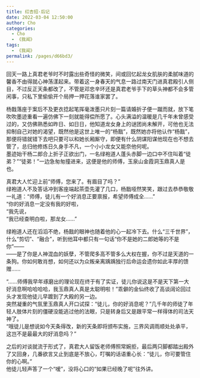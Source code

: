 ```yaml
---
title: 红杏招·后记
date: 2022-03-04 12:50:00
author: Cho
categories: 
  - Cho
  - 《我闻》
tags: 
  - 《我闻》
permalink: /pages/d66bd3/
---
```


回天一路上真君老爷时不时露出些奇怪的微笑，间或回忆起龙女肌肤的柔腻味道的馨香不由得就心神荡漾起来。带着这一身春天的气息一路过南天门进真君殿引人侧目，不过反正天条都改了，不管是邓忠辛环还是真君老爷手下的草头神都不会多管闲事，只私下里偷偷开个局押一押花落谁家罢了。<!-- more -->

杨戬落座于案后不及更衣捻起笔挥毫泼墨只片刻一篇请婚折子便一蹴而就，放下笔吹吹墨迹重看一遍仿佛下一刻就能得偿所愿了。心头满溢的温暖是几千年未曾感受过的，又仿佛熟悉如昨日、如日日，他知道龙女身上的谜团尚未解开，可他也无法抑制自己对她的渴望，既然他是这世上唯一的“杨戬”，既然她亦将他认作“杨戬”，那便将错就错下去吧只要可以和她长厢厮守，即便有什么阴谋阳谋他现在也不想去管了，总归他修炼日久身手不凡，一个小小龙女又能奈他何呢。  
墨迹始干杨二郎合上折子正欲出门，一名绿袍道人蓬头赤脚一边口中不住叫着“徒弟？”“徒弟！”一边急匆匆撞进来，这便是他的师傅，玉泉山金霞洞玉鼎真人是也。

真君大人忙迎上前“师傅，您来了。有眉目了吗？”  
绿袍道人不及答话冲到客座端起茶壶先灌了几口，杨戬哑然笑笑，跟过去恭恭敬敬一礼道：“师傅，徒儿有一个好消息正要禀报，希望师傅成全……”  
“你的好消息一定没有我的好啦，  
“我先说，  
“我已经查明白啦，那龙女……”

绿袍道人还在滔滔不绝，杨戬的眼神也随着他的心一起冷下去。什么“三千世界”，什么“剪切”、“融合”，听到他耳中都只有一句话“你不是她的二郎她等的不是你”——  
——是了<span class="heimu">你是人神混血的妖孽，不管爬多高不管多么大权在握，你不过是天道的一条狗。</span>你如何敢肖想，如何还以为众叛亲离踽踽独行后命运会遗你如此丰厚的馈赠……

“……师傅我早年琢磨出的理论现在终于有了实证，徒儿你说这是不是天下第一大好消息啊哈哈哈哈，我玉鼎真人真是太聪明啦！”乖僻的金仙终收了高谈阔论回过头才发现他徒儿早踱到了大殿的另一边。  
突然凝重的气氛里玉鼎真人开口试探：“徒儿，你的好消息呢？”几千年的师徒了年轻人肢体片刻的僵硬没能逃过他的法眼，只是转身后又是跟平常一样得体的司法天神了。  
“哦徒儿是想说如今天条得改，新的天条即将颁布实施，三界风调雨顺处处承平，这岂不是最最大的好消息吗？”

之后的对谈就流于形式了，真君大人留饭老师傅照常婉拒，最后两只脚都踏出殿外了又回身，几番欲言又止到底是不放心，叮嘱的话语重心长：“徒儿，你可要管住你的心啊。”  
他徒儿轻声答了一个“嗳”，没将心口的“如果已经晚了呢”往外讲。
